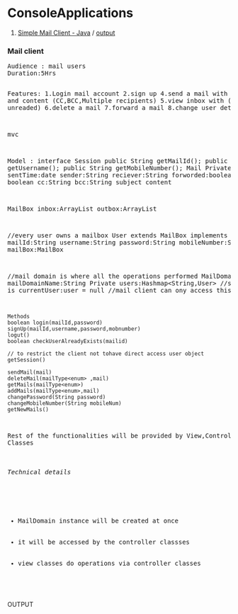 # ConsoleApplications
<div>

<ol>
    <li><a href="#mailclient">Simple Mail Client - Java</a> / <a href="#mailclient-output">output</a></li>
</ol>
<div id="mailclient">
<H3>Mail client</H3>
<pre>
Audience : mail users
Duration:5Hrs

Features:
1.Login mail account
2.sign up
4.send a mail with subject and content (CC,BCC,Multiple recipients)
5.view inbox with (readed / unreaded)
6.delete a mail
7.forward a mail
8.change user details


mvc

Model :
interface Session
    public String getMailId();
    public String getUsername();
    public String getMobileNumber();
Mail
Private:
    sentTime:date
    sender:String
    reciever:String
    forworded:boolean
    opened : boolean
    cc:String
    bcc:String
    subject
    content

MailBox
    inbox:ArrayList<mail>
    outbox:ArrayList<mail>

//every user owns a mailbox
User extends MailBox implements session
    mailId:String
    username:String
    password:String
    mobileNumber:String
    mailBox:MailBox

//mail domain is where all the operations performed
MailDomain
    Fields
    mailDomainName:String
    Private users:Hashmap<String,User>          //string is 
    currentUser:user = null             //mail client can ony access this user
    
    Methods
    boolean login(mailId,password)
    signUp(mailId,username,password,mobnumber)
    logut()
    boolean checkUserAlreadyExists(mailid)
    
    // to restrict the client not tohave direct access user object
    getSession()
    
    sendMail(mail)
    deleteMail(mailType<enum> ,mail)
    getMails(mailType<enum>)
    addMails(mailType<enum>,mail)
    changePassword(String password)
    changeMobileNumber(String mobileNum)
    getNewMails()

Rest of the functionalities will be provided by View,Controller Classes

<h6>Technical details</h6>
<ul>
 <li>MailDomain instance will be created at once </li>
 <li>it will be accessed by the controller classses</li>
 <li>view classes do operations via controller classes</li>
 </ul>
</pre>
</div>

<div id="mailclient-output">
OUTPUT
</div>
</div>
